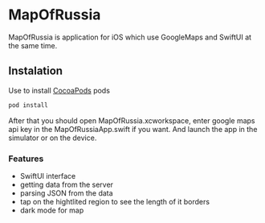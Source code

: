 # MapOfRussia

MapOfRussia is application for iOS which use GoogleMaps and SwiftUI at the same time.

## Instalation

Use to install [CocoaPods](https://guides.cocoapods.org/using/getting-started.html) pods

```bash
pod install
```

After that you should open MapOfRussia.xcworkspace, enter google maps api key in the MapOfRussiaApp.swift if you want.
And launch the app in the simulator or on the device.


### Features

- SwiftUI interface
- getting data from the server
- parsing JSON from the data
- tap on the hightlited region to see the length of it borders
- dark mode for map
